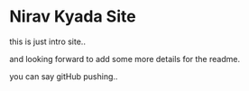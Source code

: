 # Nirav Kyada Site

this is just intro site..

and looking forward to add some more details for the readme.

you can say gitHub pushing..

